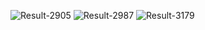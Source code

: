 ![Result-2905](https://github.com/AItEKS/Kuznetsov_cv/assets/129169524/7cdcba13-5dfb-4189-9edc-fd313c3ebd89)
![Result-2987](https://github.com/AItEKS/Kuznetsov_cv/assets/129169524/d7bea20b-8c63-47b1-be9f-3c1f6db09cf1)
![Result-3179](https://github.com/AItEKS/Kuznetsov_cv/assets/129169524/4a5d38dd-9343-4ee0-9653-41b49298d876)
